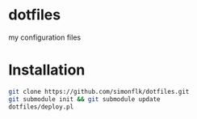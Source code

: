 dotfiles
========

my configuration files


Installation
============

```bash
git clone https://github.com/simonflk/dotfiles.git
git submodule init && git submodule update
dotfiles/deploy.pl

```

